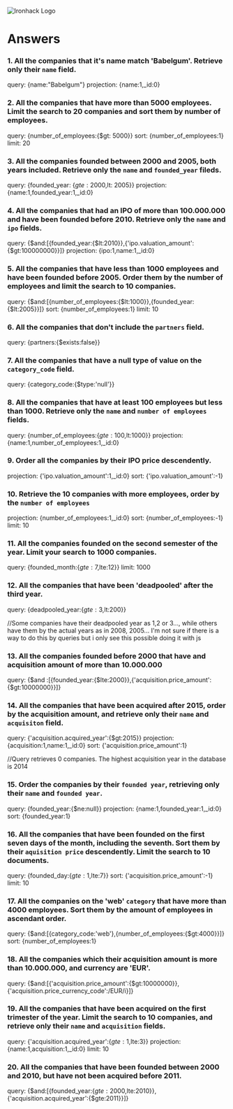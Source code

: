 ![Ironhack Logo](https://i.imgur.com/1QgrNNw.png)

# Answers

### 1. All the companies that it's name match 'Babelgum'. Retrieve only their `name` field.

query: {name:"Babelgum"}
projection: {name:1,_id:0}

### 2. All the companies that have more than 5000 employees. Limit the search to 20 companies and sort them by **number of employees**.

query: {number_of_employees:{$gt: 5000}}
sort: {number_of_employees:1}
limit: 20

### 3. All the companies founded between 2000 and 2005, both years included. Retrieve only the `name` and `founded_year` fileds.

query: {founded_year: {$gte: 2000,$lt: 2005}}
projection: {name:1,founded_year:1,_id:0}

### 4. All the companies that had an IPO of more than 100.000.000 and have been founded before 2010. Retrieve only the `name` and `ipo` fields.

query: {$and:[{founded_year:{$lt:2010}},{'ipo.valuation_amount':{$gt:100000000}}]}
projection: {ipo:1,name:1,_id:0}

### 5. All the companies that have less than 1000 employees and have been founded before 2005. Order them by the number of employees and limit the search to 10 companies.

query: {$and:[{number_of_employees:{$lt:1000}},{founded_year:{$lt:2005}}]}
sort: {number_of_employees:1}
limit: 10

### 6. All the companies that don't include the `partners` field.

query: {partners:{$exists:false}}

### 7. All the companies that have a null type of value on the `category_code` field.

query: {category_code:{$type:'null'}}

### 8. All the companies that have at least 100 employees but less than 1000. Retrieve only the `name` and `number of employees` fields.

query: {number_of_employees:{$gte:100,$lt:1000}}
projection: {name:1,number_of_employees:1,_id:0}

### 9. Order all the companies by their IPO price descendently.

projection: {'ipo.valuation_amount':1,_id:0}
sort: {'ipo.valuation_amount':-1}

### 10. Retrieve the 10 companies with more employees, order by the `number of employees`

projection: {number_of_employees:1,_id:0}
sort: {number_of_employees:-1}
limit: 10

### 11. All the companies founded on the second semester of the year. Limit your search to 1000 companies.

query: {founded_month:{$gte:7,$lte:12}}
limit: 1000

### 12. All the companies that have been 'deadpooled' after the third year.

query: {deadpooled_year:{$gte:3,$lt:200}}

//Some companies have their deadpooled year as 1,2 or 3..., while others have them by the actual years as in 2008, 2005... I'm not sure if there is a way to do this by queries but i only see this possible doing it with js

### 13. All the companies founded before 2000 that have and acquisition amount of more than 10.000.000

query: {$and :[{founded_year:{$lte:2000}},{'acquisition.price_amount':{$gt:10000000}}]}

### 14. All the companies that have been acquired after 2015, order by the acquisition amount, and retrieve only their `name` and `acquisiton` field.

query: {'acquisition.acquired_year':{$gt:2015}}
projection: {acquisition:1,name:1,_id:0}
sort: {'acquisition.price_amount':1}

//Query retrieves 0 companies. The highest acquisition year in the database is 2014

### 15. Order the companies by their `founded year`, retrieving only their `name` and `founded year`.

query: {founded_year:{$ne:null}}
projection: {name:1,founded_year:1,_id:0}
sort: {founded_year:1}

### 16. All the companies that have been founded on the first seven days of the month, including the seventh. Sort them by their `aquisition price` descendently. Limit the search to 10 documents.

query: {founded_day:{$gte:1,$lte:7}}
sort: {'acquisition.price_amount':-1}
limit: 10

### 17. All the companies on the 'web' `category` that have more than 4000 employees. Sort them by the amount of employees in ascendant order.

query: {$and:[{category_code:'web'},{number_of_employees:{$gt:4000}}]}
sort: {number_of_employees:1}

### 18. All the companies which their acquisition amount is more than 10.000.000, and currency are 'EUR'.

query: {$and:[{'acquisition.price_amount':{$gt:10000000}},{'acquisition.price_currency_code':/EUR/i}]}

### 19. All the companies that have been acquired on the first trimester of the year. Limit the search to 10 companies, and retrieve only their `name` and `acquisition` fields.

query: {'acquisition.acquired_year':{$gte:1,$lte:3}}
projection: {name:1,acquisition:1,_id:0}
limit: 10

### 20. All the companies that have been founded between 2000 and 2010, but have not been acquired before 2011.

query: {$and:[{founded_year:{$gte:2000,$lte:2010}},{'acquisition.acquired_year':{$gte:2011}}]}